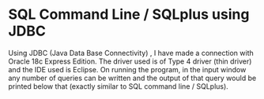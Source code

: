 # SQL Command Line / SQLplus using JDBC

Using JDBC (Java Data Base Connectivity) , I have made a connection with Oracle 18c Express Edition. The driver used is of Type 4 driver (thin driver) and the IDE used is Eclipse. On running the program, in the input window any number of queries can be written and the output of that query would be printed below that (exactly similar to SQL command line / SQLplus).
